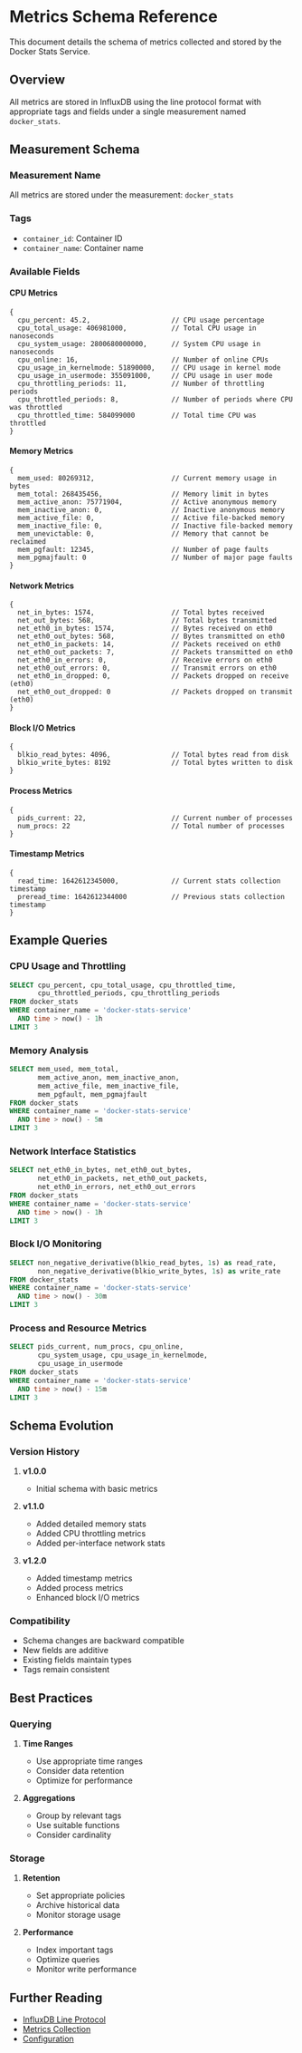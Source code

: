 # Metrics Schema Reference

This document details the schema of metrics collected and stored by the Docker Stats Service.

## Overview

All metrics are stored in InfluxDB using the line protocol format with appropriate tags and fields under a single measurement named `docker_stats`.

## Measurement Schema

### Measurement Name

All metrics are stored under the measurement: `docker_stats`

### Tags

- `container_id`: Container ID
- `container_name`: Container name

### Available Fields

#### CPU Metrics

```
{
  cpu_percent: 45.2,                    // CPU usage percentage
  cpu_total_usage: 406981000,           // Total CPU usage in nanoseconds
  cpu_system_usage: 2800680000000,      // System CPU usage in nanoseconds
  cpu_online: 16,                       // Number of online CPUs
  cpu_usage_in_kernelmode: 51890000,    // CPU usage in kernel mode
  cpu_usage_in_usermode: 355091000,     // CPU usage in user mode
  cpu_throttling_periods: 11,           // Number of throttling periods
  cpu_throttled_periods: 8,             // Number of periods where CPU was throttled
  cpu_throttled_time: 584099000         // Total time CPU was throttled
}
```

#### Memory Metrics

```
{
  mem_used: 80269312,                   // Current memory usage in bytes
  mem_total: 268435456,                 // Memory limit in bytes
  mem_active_anon: 75771904,            // Active anonymous memory
  mem_inactive_anon: 0,                 // Inactive anonymous memory
  mem_active_file: 0,                   // Active file-backed memory
  mem_inactive_file: 0,                 // Inactive file-backed memory
  mem_unevictable: 0,                   // Memory that cannot be reclaimed
  mem_pgfault: 12345,                   // Number of page faults
  mem_pgmajfault: 0                     // Number of major page faults
}
```

#### Network Metrics

```
{
  net_in_bytes: 1574,                   // Total bytes received
  net_out_bytes: 568,                   // Total bytes transmitted
  net_eth0_in_bytes: 1574,              // Bytes received on eth0
  net_eth0_out_bytes: 568,              // Bytes transmitted on eth0
  net_eth0_in_packets: 14,              // Packets received on eth0
  net_eth0_out_packets: 7,              // Packets transmitted on eth0
  net_eth0_in_errors: 0,                // Receive errors on eth0
  net_eth0_out_errors: 0,               // Transmit errors on eth0
  net_eth0_in_dropped: 0,               // Packets dropped on receive (eth0)
  net_eth0_out_dropped: 0               // Packets dropped on transmit (eth0)
}
```

#### Block I/O Metrics

```
{
  blkio_read_bytes: 4096,               // Total bytes read from disk
  blkio_write_bytes: 8192               // Total bytes written to disk
}
```

#### Process Metrics

```
{
  pids_current: 22,                     // Current number of processes
  num_procs: 22                         // Total number of processes
}
```

#### Timestamp Metrics

```
{
  read_time: 1642612345000,             // Current stats collection timestamp
  preread_time: 1642612344000           // Previous stats collection timestamp
}
```

## Example Queries

### CPU Usage and Throttling

```sql
SELECT cpu_percent, cpu_total_usage, cpu_throttled_time,
       cpu_throttled_periods, cpu_throttling_periods
FROM docker_stats
WHERE container_name = 'docker-stats-service'
  AND time > now() - 1h
LIMIT 3
```

### Memory Analysis

```sql
SELECT mem_used, mem_total,
       mem_active_anon, mem_inactive_anon,
       mem_active_file, mem_inactive_file,
       mem_pgfault, mem_pgmajfault
FROM docker_stats
WHERE container_name = 'docker-stats-service'
  AND time > now() - 5m
LIMIT 3
```

### Network Interface Statistics

```sql
SELECT net_eth0_in_bytes, net_eth0_out_bytes,
       net_eth0_in_packets, net_eth0_out_packets,
       net_eth0_in_errors, net_eth0_out_errors
FROM docker_stats
WHERE container_name = 'docker-stats-service'
  AND time > now() - 1h
LIMIT 3
```

### Block I/O Monitoring

```sql
SELECT non_negative_derivative(blkio_read_bytes, 1s) as read_rate,
       non_negative_derivative(blkio_write_bytes, 1s) as write_rate
FROM docker_stats
WHERE container_name = 'docker-stats-service'
  AND time > now() - 30m
LIMIT 3
```

### Process and Resource Metrics

```sql
SELECT pids_current, num_procs, cpu_online,
       cpu_system_usage, cpu_usage_in_kernelmode,
       cpu_usage_in_usermode
FROM docker_stats
WHERE container_name = 'docker-stats-service'
  AND time > now() - 15m
LIMIT 3
```

## Schema Evolution

### Version History

1. **v1.0.0**

   - Initial schema with basic metrics

2. **v1.1.0**

   - Added detailed memory stats
   - Added CPU throttling metrics
   - Added per-interface network stats

3. **v1.2.0**
   - Added timestamp metrics
   - Added process metrics
   - Enhanced block I/O metrics

### Compatibility

- Schema changes are backward compatible
- New fields are additive
- Existing fields maintain types
- Tags remain consistent

## Best Practices

### Querying

1. **Time Ranges**

   - Use appropriate time ranges
   - Consider data retention
   - Optimize for performance

2. **Aggregations**
   - Group by relevant tags
   - Use suitable functions
   - Consider cardinality

### Storage

1. **Retention**

   - Set appropriate policies
   - Archive historical data
   - Monitor storage usage

2. **Performance**
   - Index important tags
   - Optimize queries
   - Monitor write performance

## Further Reading

- [InfluxDB Line Protocol](https://docs.influxdata.com/influxdb/v1.8/write_protocols/line_protocol_reference/)
- [Metrics Collection](../guides/metrics.md)
- [Configuration](../configuration.md)
